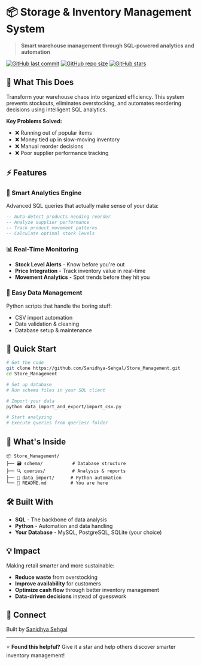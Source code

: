 # 📦 Storage & Inventory Management System

> **Smart warehouse management through SQL-powered analytics and automation**

[![GitHub last commit](https://img.shields.io/github/last-commit/Sanidhya-Sehgal/Store_Management?style=flat-square)](https://github.com/Sanidhya-Sehgal/Store_Management/commits/main)
[![GitHub repo size](https://img.shields.io/github/repo-size/Sanidhya-Sehgal/Store_Management?style=flat-square)](https://github.com/Sanidhya-Sehgal/Store_Management)
[![GitHub stars](https://img.shields.io/github/stars/Sanidhya-Sehgal/Store_Management?style=flat-square&color=gold)](https://github.com/Sanidhya-Sehgal/Store_Management/stargazers)

## 🎯 What This Does

Transform your warehouse chaos into organized efficiency. This system prevents stockouts, eliminates overstocking, and automates reordering decisions using intelligent SQL analytics.

**Key Problems Solved:**
- ❌ Running out of popular items
- ❌ Money tied up in slow-moving inventory  
- ❌ Manual reorder decisions
- ❌ Poor supplier performance tracking

## ⚡ Features

### 🧠 Smart Analytics Engine
Advanced SQL queries that actually make sense of your data:
```sql
-- Auto-detect products needing reorder
-- Analyze supplier performance
-- Track product movement patterns
-- Calculate optimal stock levels
```

### 📊 Real-Time Monitoring
- **Stock Level Alerts** - Know before you're out
- **Price Integration** - Track inventory value in real-time
- **Movement Analytics** - Spot trends before they hit you

### 🔧 Easy Data Management
Python scripts that handle the boring stuff:
- CSV import automation
- Data validation & cleaning
- Database setup & maintenance

## 🚀 Quick Start

```bash
# Get the code
git clone https://github.com/Sanidhya-Sehgal/Store_Management.git
cd Store_Management

# Set up database
# Run schema files in your SQL client

# Import your data
python data_import_and_export/import_csv.py

# Start analyzing
# Execute queries from queries/ folder
```

## 📁 What's Inside

```
📦 Store_Management/
├── 🗃️ schema/           # Database structure
├── 🔍 queries/          # Analysis & reports  
├── 🐍 data_import/      # Python automation
└── 📖 README.md         # You are here
```

## 🛠️ Built With

- **SQL** - The backbone of data analysis
- **Python** - Automation and data handling
- **Your Database** - MySQL, PostgreSQL, SQLite (your choice)

## 💡 Impact

Making retail smarter and more sustainable:
- **Reduce waste** from overstocking
- **Improve availability** for customers
- **Optimize cash flow** through better inventory management
- **Data-driven decisions** instead of guesswork

## 🤝 Connect

Built by [Sanidhya Sehgal](https://github.com/Sanidhya-Sehgal)

---

⭐ **Found this helpful?** Give it a star and help others discover smarter inventory management!
